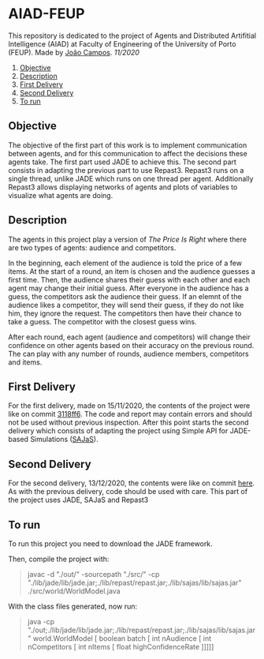 # AIAD-FEUP

This repository is dedicated to the project of Agents and Distributed Artifitial Intelligence (AIAD) at Faculty of Engineering of the University of Porto (FEUP).
Made by [João Campos](https://github.com/Pastilhas). *11/2020* 

1. [Objective](#objective)
2. [Description](#description)
3. [First Delivery](#first-delivery)
4. [Second Delivery](#second-delivery)
5. [To run](#to-run)

## Objective
The objective of the first part of this work is to implement communication between agents, and for this communication to affect the decisions these agents take. The first part used JADE to achieve this. The second part consists in adapting the previous part to use Repast3. Repast3 runs on a single thread, unlike JADE which runs on one thread per agent. Additionally Repast3 allows displaying networks of agents and plots of variables to visualize what agents are doing.

## Description
The agents in this project play a version of *The Price Is Right* where there are two types of agents: audience and competitors.

In the beginning, each element of the audience is told the price of a few items. At the start of a round, an item is chosen and the audience guesses a first time.
Then, the audience shares their guess with each other and each agent may change their initial guess. After everyone in the audience has a guess, 
the competitors ask the audience their guess. If an elemnt of the audience likes a competitor, they will send their guess, if they do not like him, they ignore the request.
The competitors then have their chance to take a guess. The competitor with the closest guess wins.

After each round, each agent (audience and competitors) will change their confidence on other agents based on their accuracy on the previous round.
The can play with any number of rounds, audience members, competitors and items.

## First Delivery
For the first delivery, made on 15/11/2020, the contents of the project were like on commit [3118ff6](https://github.com/Pastilhas/AIAD-FEUP/commit/3118ff611fef95e0babf14fea256b1fc7a4ceeb4). The code and report may contain errors and should not be used without previous inspection. 
After this point starts the second delivery which consists of adapting the project using Simple API for JADE-based Simulations ([SAJaS](https://web.fe.up.pt/~hlc/doku.php?id=sajas)).

## Second Delivery
For the second delivery, 13/12/2020, the contents were like on commit [here](https://www.youtube.com/watch?v=oHg5SJYRHA0). As with the previous delivery, code should be used with care. This part of the project uses JADE, SAJaS and Repast3

## To run
To run this project you need to download the JADE framework.

Then, compile the project with:
    
>javac -d "./out/" -sourcepath "./src/" -cp "./lib/jade/lib/jade.jar;./lib/repast/repast.jar;./lib/sajas/lib/sajas.jar" ./src/world/WorldModel.java

With the class files generated, now run:
    
>java -cp "./out;./lib/jade/lib/jade.jar;./lib/repast/repast.jar;./lib/sajas/lib/sajas.jar" world.WorldModel [ boolean batch [ int nAudience [ int nCompetitors [ int nItems [ float highConfidenceRate ]]]]] 
